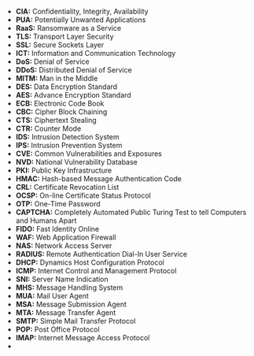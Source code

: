 - **CIA:** Confidentiality, Integrity, Availability
- **PUA:** Potentially Unwanted Applications
- **RaaS:** Ransomware as a Service
- **TLS:** Transport Layer Security
- **SSL:** Secure Sockets Layer
- **ICT:** Information and Communication Technology
- **DoS:** Denial of Service
- **DDoS:** Distributed Denial of Service
- **MITM:**  Man in the Middle
- **DES:** Data Encryption Standard
- **AES:**  Advance Encryption Standard
- **ECB:**  Electronic Code Book
- **CBC:**  Cipher Block Chaining
- **CTS:**  Ciphertext Stealing
- **CTR:**  Counter Mode
- **IDS:**  Intrusion Detection System
- **IPS:**  Intrusion Prevention System
- **CVE:**  Common Vulnerabilities and Exposures
- **NVD:**  National Vulnerability Database
- **PKI:**  Public Key Infrastructure
- **HMAC:**  Hash-based Message Authentication Code
- **CRL:**  Certificate Revocation List
- **OCSP:**  On-line Certificate Status Protocol
- **OTP:**  One-Time Password
- **CAPTCHA:**  Completely Automated Public Turing Test to tell Computers and Humans Apart
- **FIDO:**  Fast Identity Online
- **WAF:**  Web Application Firewall
- **NAS:**  Network Access Server
- **RADIUS:**  Remote Authentication Dial-In User Service
- **DHCP:**  Dynamics Host Configuration Protocol
- **ICMP:**  Internet Control and Management Protocol
- **SNI:** Server Name Indication
- **MHS:** Message Handling System
- **MUA:** Mail User Agent
- **MSA:** Message Submission Agent
- **MTA:** Message Transfer Agent
- **SMTP:** Simple Mail Transfer Protocol
- **POP:** Post Office Protocol
- **IMAP:** Internet Message Access Protocol
-